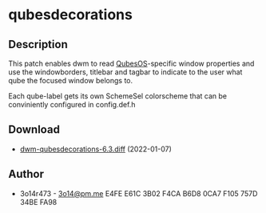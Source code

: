 qubesdecorations
================

Description
-----------
This patch enables dwm to read [QubesOS](https://qubes-os.org)-specific window properties and use the
windowborders, titlebar and tagbar to indicate to the user what qube the
focused window belongs to.

Each qube-label gets its own SchemeSel colorscheme that can be conviniently configured in config.def.h

Download
--------
* [dwm-qubesdecorations-6.3.diff](dwm-qubesdecorations-6.3.diff) (2022-01-07)

Author
-------
* 3o14r473 - <3o14@pm.me> E4FE E61C 3B02 F4CA B6D8  0CA7 F105 757D 34BE FA98
